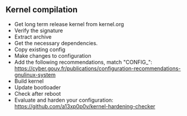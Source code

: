 ## Kernel compilation

- Get long term release kernel from kernel.org
- Verify the signature
- Extract archive
- Get the necessary dependencies. 
- Copy existing config
- Make changes to configuration
- Add the following recommendations, match "CONFIG_": https://cyber.gouv.fr/publications/configuration-recommendations-gnulinux-system
- Build kernel
- Update bootloader
- Check after reboot
- Evaluate and harden your configuration: https://github.com/a13xp0p0v/kernel-hardening-checker
